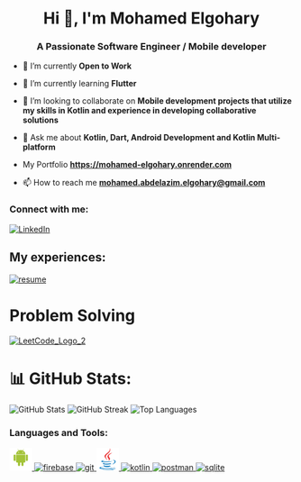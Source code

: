 
<h1 align="center">Hi 👋, I'm Mohamed Elgohary</h1>
<h3 align="center">A Passionate Software Engineer / Mobile developer</h3>

- 🔭 I’m currently **Open to Work**

- 🌱 I’m currently learning **Flutter**

- 👯 I’m looking to collaborate on **Mobile development projects that utilize my skills in Kotlin and experience in developing collaborative solutions**

- 💬 Ask me about **Kotlin, Dart, Android Development and Kotlin Multi-platform**

- My Portfolio **https://mohamed-elgohary.onrender.com**

- 📫 How to reach me **mohamed.abdelazim.elgohary@gmail.com**
<h3 align="left">Connect with me:</h3>
<p align="left">

  [![LinkedIn](https://img.shields.io/badge/LinkedIn-%230077B5.svg?logo=linkedin&logoColor=white)](https://www.linkedin.com/in/mohamed-elgohary8)

<h2 align="left">My experiences:</h2>
<p align="left">
  
[![resume](https://github.com/nomi811/clickable-icons-to-readme/assets/87489620/a46f5ac0-c37d-46ad-97e3-d1991b2c90ca)
](https://www.canva.com/design/DAFweHjHgvo/U4kr7aIQ5jIbWmEg-Oj-2A/edit?utm_content=DAFweHjHgvo&utm_campaign=designshare&utm_medium=link2&utm_source=sharebutton)


<h1 align="left">Problem Solving</h1>
<p align="left">
  
  [![LeetCode_Logo_2](https://github.com/nomi811/clickable-icons-to-readme/assets/87489620/21894d4d-10bf-46d5-8f8b-995b03c1a789)](https://leetcode.com/u/mohamedelgohary88/)


# 📊 GitHub Stats:
![GitHub Stats](https://github-readme-stats.vercel.app/api?username=MohamedElgohary88&theme=dark&hide_border=false&include_all_commits=false&count_private=false)
![GitHub Streak](https://github-readme-streak-stats.herokuapp.com/?user=MohamedElgohary88&theme=dark&hide_border=false)
![Top Languages](https://github-readme-stats.vercel.app/api/top-langs/?username=MohamedElgohary88&theme=dark&hide_border=false&include_all_commits=false&count_private=false&layout=compact)


<h3 align="left">Languages and Tools:</h3>
<p align="left"> <a href="https://developer.android.com" target="_blank" rel="noreferrer"> <img src="https://raw.githubusercontent.com/devicons/devicon/master/icons/android/android-original-wordmark.svg" alt="android" width="40" height="40"/> </a> <a href="https://firebase.google.com/" target="_blank" rel="noreferrer"> <img src="https://www.vectorlogo.zone/logos/firebase/firebase-icon.svg" alt="firebase" width="40" height="40"/> </a> <a href="https://git-scm.com/" target="_blank" rel="noreferrer"> <img src="https://www.vectorlogo.zone/logos/git-scm/git-scm-icon.svg" alt="git" width="40" height="40"/> </a> <a href="https://www.java.com" target="_blank" rel="noreferrer"> <img src="https://raw.githubusercontent.com/devicons/devicon/master/icons/java/java-original.svg" alt="java" width="40" height="40"/> </a> <a href="https://kotlinlang.org" target="_blank" rel="noreferrer"> <img src="https://www.vectorlogo.zone/logos/kotlinlang/kotlinlang-icon.svg" alt="kotlin" width="40" height="40"/> </a> <a href="https://postman.com" target="_blank" rel="noreferrer"> <img src="https://www.vectorlogo.zone/logos/getpostman/getpostman-icon.svg" alt="postman" width="40" height="40"/> </a> <a href="https://www.sqlite.org/" target="_blank" rel="noreferrer"> <img src="https://www.vectorlogo.zone/logos/sqlite/sqlite-icon.svg" alt="sqlite" width="40" height="40"/> </a> </p>
